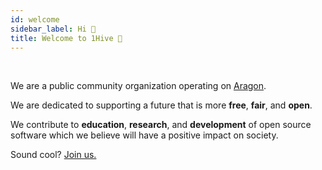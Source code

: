 ```yaml
---
id: welcome
sidebar_label: Hi 👋
title: Welcome to 1Hive 👋
---
```


<br>

We are a public community organization operating on [Aragon](aragon.org).

We are dedicated to supporting a future that is more **free**, **fair**, and **open**.

We contribute to **education**, **research**, and **development** of open source software which we believe will have a positive impact on society.

Sound cool? [Join us.](community/socials.md)

<br>
